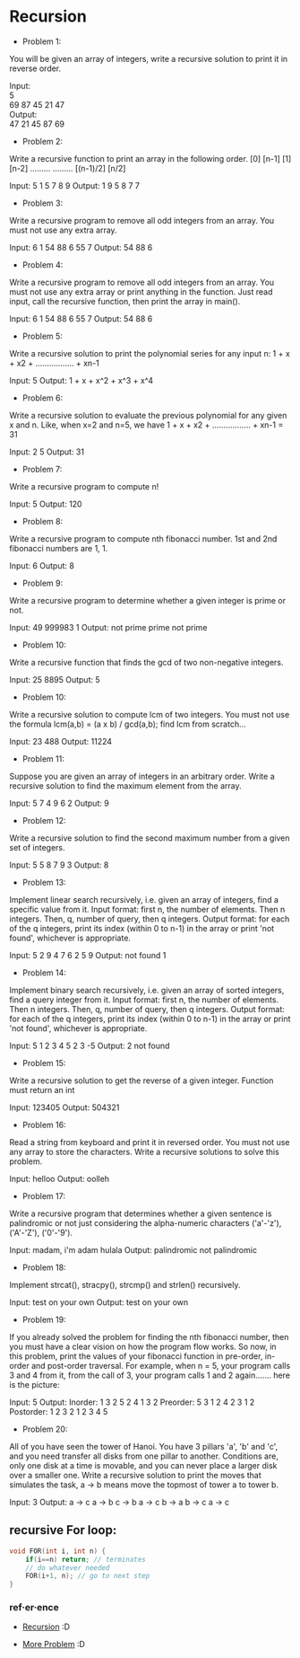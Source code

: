 # Recursion

* Problem 1:

You will be given an array of integers, write a recursive solution to print it in reverse order.


Input: <br />
5 <br />
69 87 45 21 47 <br />
Output: <br />
47 21 45 87 69 <br />

* Problem 2:

Write a recursive function to print an array in the following order.
[0] [n-1]
[1] [n-2]
.........
.........
[(n-1)/2] [n/2]


Input:
5
1 5 7 8 9
Output:
1 9
5 8
7 7

* Problem 3:

Write a recursive program to remove all odd integers from an array. You must not use any extra array.


Input:
6
1 54 88 6 55 7
Output:
54 88 6


* Problem 4:

Write a recursive program to remove all odd integers from an array. You must not use any extra array or print anything in the function. Just read input, call the recursive function, then print the array in main().


Input:
6
1 54 88 6 55 7
Output:
54 88 6

* Problem 5:

Write a recursive solution to print the polynomial series for any input n:
1 + x + x2 + ................. + xn-1


Input:
5
Output:
1 + x + x^2 + x^3 + x^4

* Problem 6:

Write a recursive solution to evaluate the previous polynomial for any given x and n.
Like, when x=2 and n=5, we have 1 + x + x2 + ................. + xn-1 = 31


Input:
2 5
Output:
31

* Problem 7:

Write a recursive program to compute n!


Input:
5
Output:
120

* Problem 8:

Write a recursive program to compute nth fibonacci number. 1st and 2nd fibonacci numbers are 1, 1.

Input:
6
Output:
8

* Problem 9:

Write a recursive program to determine whether a given integer is prime or not.


Input:
49
999983
1
Output:
not prime
prime
not prime

* Problem 10:

Write a recursive function that finds the gcd of two non-negative integers.


Input:
25 8895
Output:
5

* Problem 10:

Write a recursive solution to compute lcm of two integers. You must not use the formula lcm(a,b) = (a x b) / gcd(a,b); find lcm from scratch...


Input:
23 488
Output:
11224

* Problem 11:

Suppose you are given an array of integers in an arbitrary order. Write a recursive solution to find the maximum element from the array.


Input:
5
7 4 9 6 2
Output:
9

* Problem 12:

Write a recursive solution to find the second maximum number from a given set of integers.


Input:
5
5 8 7 9 3
Output:
8

* Problem 13:

Implement linear search recursively, i.e. given an array of integers, find a specific value from it.
Input format: first n, the number of elements. Then n integers. Then, q, number of query, then q integers. Output format: for each of the q integers, print its index (within 0 to n-1) in the array or print 'not found', whichever is appropriate.


Input:
5
2 9 4 7 6
2
5 9
Output:
not found
1

* Problem 14:

Implement binary search recursively, i.e. given an array of sorted integers, find a query integer from it.
Input format: first n, the number of elements. Then n integers. Then, q, number of query, then q integers. Output format: for each of the q integers, print its index (within 0 to n-1) in the array or print 'not found', whichever is appropriate.


Input:
5
1 2 3 4 5
2
3 -5
Output:
2
not found

* Problem 15:

Write a recursive solution to get the reverse of a given integer. Function must return an int


Input:
123405
Output:
504321

* Problem 16:

Read a string from keyboard and print it in reversed order. You must not use any array to store the characters. Write a recursive solutions to solve this problem.


Input:
helloo
Output:
oolleh

* Problem 17:

Write a recursive program that determines whether a given sentence is palindromic or not just considering the alpha-numeric characters ('a'-'z'), ('A'-'Z'), ('0'-'9').


Input:
madam, i'm adam
hulala
Output:
palindromic
not palindromic

* Problem 18:

Implement strcat(), stracpy(), strcmp() and strlen() recursively.


Input:
test on your own
Output:
test on your own

* Problem 19:

If you already solved the problem for finding the nth fibonacci number, then you must have a clear vision on how the program flow works. So now, in this problem, print the values of your fibonacci function in pre-order, in-order and post-order traversal. For example, when n = 5, your program calls 3 and 4 from it, from the call of 3, your program calls 1 and 2 again....... here is the picture:


Input:
5
Output:
Inorder: 1 3 2 5 2 4 1 3 2
Preorder: 5 3 1 2 4 2 3 1 2
Postorder: 1 2 3 2 1 2 3 4 5

* Problem 20:

All of you have seen the tower of Hanoi. You have 3 pillars 'a', 'b' and 'c', and you need transfer all disks from one pillar to another. Conditions are, only one disk at a time is movable, and you can never place a larger disk over a smaller one. Write a recursive solution to print the moves that simulates the task, a -> b means move the topmost of tower a to tower b.


Input:
3
Output:
a -> c
a -> b
c -> b
a -> c
b -> a
b -> c
a -> c



## recursive For loop:

```cpp
void FOR(int i, int n) {
    if(i==n) return; // terminates
    // do whatever needed
    FOR(i+1, n); // go to next step
}
```



### ref·er·ence
 * [Recursion](http://zobayer.blogspot.com/2009/12/cse-102-practice-recursions.html) :D

 * [More Problem](http://www.sanfoundry.com/c-programming-examples-recursion/) :D